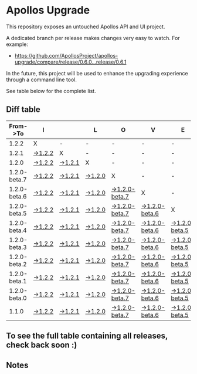 # Apollos Upgrade

This repository exposes an untouched Apollos API and UI project.

A dedicated branch per release makes changes very easy
to watch. For example:

* https://github.com/ApollosProject/apollos-upgrade/compare/release/0.6.0...release/0.6.1

In the future, this project will be used to enhance the upgrading experience through a command line tool.

See table below for the complete list.

## Diff table

| From->To     | I                                                                                                        |                                                                                                          | L                                                                                                        | O                                                                                                                      | V                                                                                                                      | E                                                                                                                      |                                                                                                                        | D                                                                                                                      | I                                                                                                                      | F                                                                                                                      | F                                                                                                               | S   |
| ------------ | -------------------------------------------------------------------------------------------------------- | -------------------------------------------------------------------------------------------------------- | -------------------------------------------------------------------------------------------------------- | ---------------------------------------------------------------------------------------------------------------------- | ---------------------------------------------------------------------------------------------------------------------- | ---------------------------------------------------------------------------------------------------------------------- | ---------------------------------------------------------------------------------------------------------------------- | ---------------------------------------------------------------------------------------------------------------------- | ---------------------------------------------------------------------------------------------------------------------- | ---------------------------------------------------------------------------------------------------------------------- | --------------------------------------------------------------------------------------------------------------- | --- |
| 1.2.2        | X                                                                                                        | -                                                                                                        | -                                                                                                        | -                                                                                                                      | -                                                                                                                      | -                                                                                                                      | -                                                                                                                      | -                                                                                                                      | -                                                                                                                      | -                                                                                                                      | -                                                                                                               | -   |
| 1.2.1        | [->1.2.2](https://github.com/ApollosProject/apollos-upgrade/compare/release/1.2.1..release/1.2.2)        | X                                                                                                        | -                                                                                                        | -                                                                                                                      | -                                                                                                                      | -                                                                                                                      | -                                                                                                                      | -                                                                                                                      | -                                                                                                                      | -                                                                                                                      | -                                                                                                               | -   |
| 1.2.0        | [->1.2.2](https://github.com/ApollosProject/apollos-upgrade/compare/release/1.2.0..release/1.2.2)        | [->1.2.1](https://github.com/ApollosProject/apollos-upgrade/compare/release/1.2.0..release/1.2.1)        | X                                                                                                        | -                                                                                                                      | -                                                                                                                      | -                                                                                                                      | -                                                                                                                      | -                                                                                                                      | -                                                                                                                      | -                                                                                                                      | -                                                                                                               | -   |
| 1.2.0-beta.7 | [->1.2.2](https://github.com/ApollosProject/apollos-upgrade/compare/release/1.2.0-beta.7..release/1.2.2) | [->1.2.1](https://github.com/ApollosProject/apollos-upgrade/compare/release/1.2.0-beta.7..release/1.2.1) | [->1.2.0](https://github.com/ApollosProject/apollos-upgrade/compare/release/1.2.0-beta.7..release/1.2.0) | X                                                                                                                      | -                                                                                                                      | -                                                                                                                      | -                                                                                                                      | -                                                                                                                      | -                                                                                                                      | -                                                                                                                      | -                                                                                                               | -   |
| 1.2.0-beta.6 | [->1.2.2](https://github.com/ApollosProject/apollos-upgrade/compare/release/1.2.0-beta.6..release/1.2.2) | [->1.2.1](https://github.com/ApollosProject/apollos-upgrade/compare/release/1.2.0-beta.6..release/1.2.1) | [->1.2.0](https://github.com/ApollosProject/apollos-upgrade/compare/release/1.2.0-beta.6..release/1.2.0) | [->1.2.0-beta.7](https://github.com/ApollosProject/apollos-upgrade/compare/release/1.2.0-beta.6..release/1.2.0-beta.7) | X                                                                                                                      | -                                                                                                                      | -                                                                                                                      | -                                                                                                                      | -                                                                                                                      | -                                                                                                                      | -                                                                                                               | -   |
| 1.2.0-beta.5 | [->1.2.2](https://github.com/ApollosProject/apollos-upgrade/compare/release/1.2.0-beta.5..release/1.2.2) | [->1.2.1](https://github.com/ApollosProject/apollos-upgrade/compare/release/1.2.0-beta.5..release/1.2.1) | [->1.2.0](https://github.com/ApollosProject/apollos-upgrade/compare/release/1.2.0-beta.5..release/1.2.0) | [->1.2.0-beta.7](https://github.com/ApollosProject/apollos-upgrade/compare/release/1.2.0-beta.5..release/1.2.0-beta.7) | [->1.2.0-beta.6](https://github.com/ApollosProject/apollos-upgrade/compare/release/1.2.0-beta.5..release/1.2.0-beta.6) | X                                                                                                                      | -                                                                                                                      | -                                                                                                                      | -                                                                                                                      | -                                                                                                                      | -                                                                                                               | -   |
| 1.2.0-beta.4 | [->1.2.2](https://github.com/ApollosProject/apollos-upgrade/compare/release/1.2.0-beta.4..release/1.2.2) | [->1.2.1](https://github.com/ApollosProject/apollos-upgrade/compare/release/1.2.0-beta.4..release/1.2.1) | [->1.2.0](https://github.com/ApollosProject/apollos-upgrade/compare/release/1.2.0-beta.4..release/1.2.0) | [->1.2.0-beta.7](https://github.com/ApollosProject/apollos-upgrade/compare/release/1.2.0-beta.4..release/1.2.0-beta.7) | [->1.2.0-beta.6](https://github.com/ApollosProject/apollos-upgrade/compare/release/1.2.0-beta.4..release/1.2.0-beta.6) | [->1.2.0-beta.5](https://github.com/ApollosProject/apollos-upgrade/compare/release/1.2.0-beta.4..release/1.2.0-beta.5) | X                                                                                                                      | -                                                                                                                      | -                                                                                                                      | -                                                                                                                      | -                                                                                                               | -   |
| 1.2.0-beta.3 | [->1.2.2](https://github.com/ApollosProject/apollos-upgrade/compare/release/1.2.0-beta.3..release/1.2.2) | [->1.2.1](https://github.com/ApollosProject/apollos-upgrade/compare/release/1.2.0-beta.3..release/1.2.1) | [->1.2.0](https://github.com/ApollosProject/apollos-upgrade/compare/release/1.2.0-beta.3..release/1.2.0) | [->1.2.0-beta.7](https://github.com/ApollosProject/apollos-upgrade/compare/release/1.2.0-beta.3..release/1.2.0-beta.7) | [->1.2.0-beta.6](https://github.com/ApollosProject/apollos-upgrade/compare/release/1.2.0-beta.3..release/1.2.0-beta.6) | [->1.2.0-beta.5](https://github.com/ApollosProject/apollos-upgrade/compare/release/1.2.0-beta.3..release/1.2.0-beta.5) | [->1.2.0-beta.4](https://github.com/ApollosProject/apollos-upgrade/compare/release/1.2.0-beta.3..release/1.2.0-beta.4) | X                                                                                                                      | -                                                                                                                      | -                                                                                                                      | -                                                                                                               | -   |
| 1.2.0-beta.2 | [->1.2.2](https://github.com/ApollosProject/apollos-upgrade/compare/release/1.2.0-beta.2..release/1.2.2) | [->1.2.1](https://github.com/ApollosProject/apollos-upgrade/compare/release/1.2.0-beta.2..release/1.2.1) | [->1.2.0](https://github.com/ApollosProject/apollos-upgrade/compare/release/1.2.0-beta.2..release/1.2.0) | [->1.2.0-beta.7](https://github.com/ApollosProject/apollos-upgrade/compare/release/1.2.0-beta.2..release/1.2.0-beta.7) | [->1.2.0-beta.6](https://github.com/ApollosProject/apollos-upgrade/compare/release/1.2.0-beta.2..release/1.2.0-beta.6) | [->1.2.0-beta.5](https://github.com/ApollosProject/apollos-upgrade/compare/release/1.2.0-beta.2..release/1.2.0-beta.5) | [->1.2.0-beta.4](https://github.com/ApollosProject/apollos-upgrade/compare/release/1.2.0-beta.2..release/1.2.0-beta.4) | [->1.2.0-beta.3](https://github.com/ApollosProject/apollos-upgrade/compare/release/1.2.0-beta.2..release/1.2.0-beta.3) | X                                                                                                                      | -                                                                                                                      | -                                                                                                               | -   |
| 1.2.0-beta.1 | [->1.2.2](https://github.com/ApollosProject/apollos-upgrade/compare/release/1.2.0-beta.1..release/1.2.2) | [->1.2.1](https://github.com/ApollosProject/apollos-upgrade/compare/release/1.2.0-beta.1..release/1.2.1) | [->1.2.0](https://github.com/ApollosProject/apollos-upgrade/compare/release/1.2.0-beta.1..release/1.2.0) | [->1.2.0-beta.7](https://github.com/ApollosProject/apollos-upgrade/compare/release/1.2.0-beta.1..release/1.2.0-beta.7) | [->1.2.0-beta.6](https://github.com/ApollosProject/apollos-upgrade/compare/release/1.2.0-beta.1..release/1.2.0-beta.6) | [->1.2.0-beta.5](https://github.com/ApollosProject/apollos-upgrade/compare/release/1.2.0-beta.1..release/1.2.0-beta.5) | [->1.2.0-beta.4](https://github.com/ApollosProject/apollos-upgrade/compare/release/1.2.0-beta.1..release/1.2.0-beta.4) | [->1.2.0-beta.3](https://github.com/ApollosProject/apollos-upgrade/compare/release/1.2.0-beta.1..release/1.2.0-beta.3) | [->1.2.0-beta.2](https://github.com/ApollosProject/apollos-upgrade/compare/release/1.2.0-beta.1..release/1.2.0-beta.2) | X                                                                                                                      | -                                                                                                               | -   |
| 1.2.0-beta.0 | [->1.2.2](https://github.com/ApollosProject/apollos-upgrade/compare/release/1.2.0-beta.0..release/1.2.2) | [->1.2.1](https://github.com/ApollosProject/apollos-upgrade/compare/release/1.2.0-beta.0..release/1.2.1) | [->1.2.0](https://github.com/ApollosProject/apollos-upgrade/compare/release/1.2.0-beta.0..release/1.2.0) | [->1.2.0-beta.7](https://github.com/ApollosProject/apollos-upgrade/compare/release/1.2.0-beta.0..release/1.2.0-beta.7) | [->1.2.0-beta.6](https://github.com/ApollosProject/apollos-upgrade/compare/release/1.2.0-beta.0..release/1.2.0-beta.6) | [->1.2.0-beta.5](https://github.com/ApollosProject/apollos-upgrade/compare/release/1.2.0-beta.0..release/1.2.0-beta.5) | [->1.2.0-beta.4](https://github.com/ApollosProject/apollos-upgrade/compare/release/1.2.0-beta.0..release/1.2.0-beta.4) | [->1.2.0-beta.3](https://github.com/ApollosProject/apollos-upgrade/compare/release/1.2.0-beta.0..release/1.2.0-beta.3) | [->1.2.0-beta.2](https://github.com/ApollosProject/apollos-upgrade/compare/release/1.2.0-beta.0..release/1.2.0-beta.2) | [->1.2.0-beta.1](https://github.com/ApollosProject/apollos-upgrade/compare/release/1.2.0-beta.0..release/1.2.0-beta.1) | X                                                                                                               | -   |
| 1.1.0        | [->1.2.2](https://github.com/ApollosProject/apollos-upgrade/compare/release/1.1.0..release/1.2.2)        | [->1.2.1](https://github.com/ApollosProject/apollos-upgrade/compare/release/1.1.0..release/1.2.1)        | [->1.2.0](https://github.com/ApollosProject/apollos-upgrade/compare/release/1.1.0..release/1.2.0)        | [->1.2.0-beta.7](https://github.com/ApollosProject/apollos-upgrade/compare/release/1.1.0..release/1.2.0-beta.7)        | [->1.2.0-beta.6](https://github.com/ApollosProject/apollos-upgrade/compare/release/1.1.0..release/1.2.0-beta.6)        | [->1.2.0-beta.5](https://github.com/ApollosProject/apollos-upgrade/compare/release/1.1.0..release/1.2.0-beta.5)        | [->1.2.0-beta.4](https://github.com/ApollosProject/apollos-upgrade/compare/release/1.1.0..release/1.2.0-beta.4)        | [->1.2.0-beta.3](https://github.com/ApollosProject/apollos-upgrade/compare/release/1.1.0..release/1.2.0-beta.3)        | [->1.2.0-beta.2](https://github.com/ApollosProject/apollos-upgrade/compare/release/1.1.0..release/1.2.0-beta.2)        | [->1.2.0-beta.1](https://github.com/ApollosProject/apollos-upgrade/compare/release/1.1.0..release/1.2.0-beta.1)        | [->1.2.0-beta.0](https://github.com/ApollosProject/apollos-upgrade/compare/release/1.1.0..release/1.2.0-beta.0) | X   |

## To see the full table containing all releases, check back soon :)

## Notes
